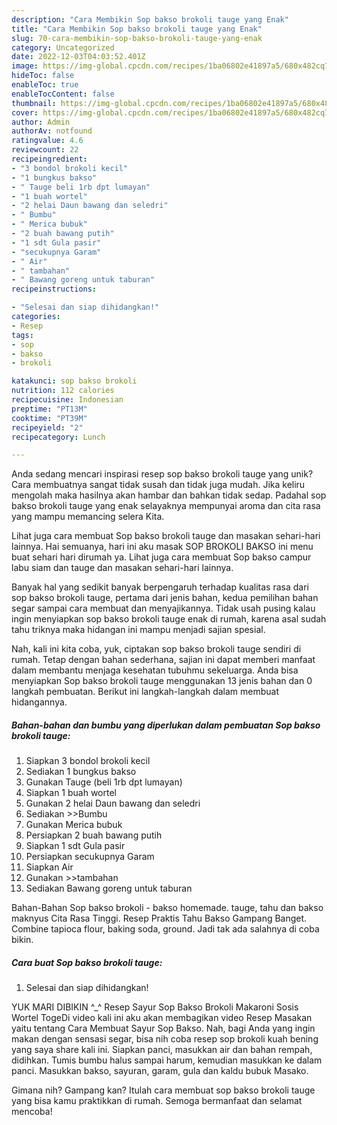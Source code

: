 ```yaml
---
description: "Cara Membikin Sop bakso brokoli tauge yang Enak"
title: "Cara Membikin Sop bakso brokoli tauge yang Enak"
slug: 70-cara-membikin-sop-bakso-brokoli-tauge-yang-enak
category: Uncategorized
date: 2022-12-03T04:03:52.401Z
image: https://img-global.cpcdn.com/recipes/1ba06802e41897a5/680x482cq70/sop-bakso-brokoli-tauge-foto-resep-utama.jpg
hideToc: false
enableToc: true
enableTocContent: false
thumbnail: https://img-global.cpcdn.com/recipes/1ba06802e41897a5/680x482cq70/sop-bakso-brokoli-tauge-foto-resep-utama.jpg
cover: https://img-global.cpcdn.com/recipes/1ba06802e41897a5/680x482cq70/sop-bakso-brokoli-tauge-foto-resep-utama.jpg
author: Admin
authorAv: notfound
ratingvalue: 4.6
reviewcount: 22
recipeingredient:
- "3 bondol brokoli kecil"
- "1 bungkus bakso"
- " Tauge beli 1rb dpt lumayan"
- "1 buah wortel"
- "2 helai Daun bawang dan seledri"
- " Bumbu"
- " Merica bubuk"
- "2 buah bawang putih"
- "1 sdt Gula pasir"
- "secukupnya Garam"
- " Air"
- " tambahan"
- " Bawang goreng untuk taburan"
recipeinstructions:

- "Selesai dan siap dihidangkan!"
categories:
- Resep
tags:
- sop
- bakso
- brokoli

katakunci: sop bakso brokoli 
nutrition: 112 calories
recipecuisine: Indonesian
preptime: "PT13M"
cooktime: "PT39M"
recipeyield: "2"
recipecategory: Lunch

---
```





Anda sedang mencari inspirasi resep sop bakso brokoli tauge yang unik? Cara membuatnya sangat tidak susah dan tidak juga mudah. Jika keliru mengolah maka hasilnya akan hambar dan bahkan tidak sedap. Padahal sop bakso brokoli tauge yang enak selayaknya mempunyai aroma dan cita rasa yang mampu memancing selera Kita.





Lihat juga cara membuat Sop bakso brokoli tauge dan masakan sehari-hari lainnya. Hai semuanya, hari ini aku masak SOP BROKOLI BAKSO ini menu buat sehari hari dirumah ya. Lihat juga cara membuat Sop bakso campur labu siam dan tauge dan masakan sehari-hari lainnya.

Banyak hal yang sedikit banyak berpengaruh terhadap kualitas rasa dari sop bakso brokoli tauge, pertama dari jenis bahan, kedua pemilihan bahan segar sampai cara membuat dan menyajikannya. Tidak usah pusing kalau ingin menyiapkan sop bakso brokoli tauge enak di rumah, karena asal sudah tahu triknya maka hidangan ini mampu menjadi sajian spesial.






Nah, kali ini kita coba, yuk, ciptakan sop bakso brokoli tauge sendiri di rumah. Tetap dengan bahan sederhana, sajian ini dapat memberi manfaat dalam membantu menjaga kesehatan tubuhmu sekeluarga. Anda bisa menyiapkan Sop bakso brokoli tauge menggunakan 13 jenis bahan dan 0 langkah pembuatan. Berikut ini langkah-langkah dalam membuat hidangannya.

<!--inarticleads1-->

##### Bahan-bahan dan bumbu yang diperlukan dalam pembuatan Sop bakso brokoli tauge:

1. Siapkan 3 bondol brokoli kecil
1. Sediakan 1 bungkus bakso
1. Gunakan  Tauge (beli 1rb dpt lumayan)
1. Siapkan 1 buah wortel
1. Gunakan 2 helai Daun bawang dan seledri
1. Sediakan  &gt;&gt;Bumbu
1. Gunakan  Merica bubuk
1. Persiapkan 2 buah bawang putih
1. Siapkan 1 sdt Gula pasir
1. Persiapkan secukupnya Garam
1. Siapkan  Air
1. Gunakan  &gt;&gt;tambahan
1. Sediakan  Bawang goreng untuk taburan


Bahan-Bahan Sop bakso brokoli - bakso homemade. tauge, tahu dan bakso maknyus Cita Rasa Tinggi. Resep Praktis Tahu Bakso Gampang Banget. Combine tapioca flour, baking soda, ground. Jadi tak ada salahnya di coba bikin. 

<!--inarticleads2-->

##### Cara buat Sop bakso brokoli tauge:


1. Selesai dan siap dihidangkan!

YUK MARI DIBIKIN ^_^ Resep Sayur Sop Bakso Brokoli Makaroni Sosis Wortel TogeDi video kali ini aku akan membagikan video Resep Masakan yaitu tentang Cara Membuat Sayur Sop Bakso. Nah, bagi Anda yang ingin makan dengan sensasi segar, bisa nih coba resep sop brokoli kuah bening yang saya share kali ini. Siapkan panci, masukkan air dan bahan rempah, didihkan. Tumis bumbu halus sampai harum, kemudian masukkan ke dalam panci. Masukkan bakso, sayuran, garam, gula dan kaldu bubuk Masako. 

Gimana nih? Gampang kan? Itulah cara membuat sop bakso brokoli tauge yang bisa kamu praktikkan di rumah. Semoga bermanfaat dan selamat mencoba!
